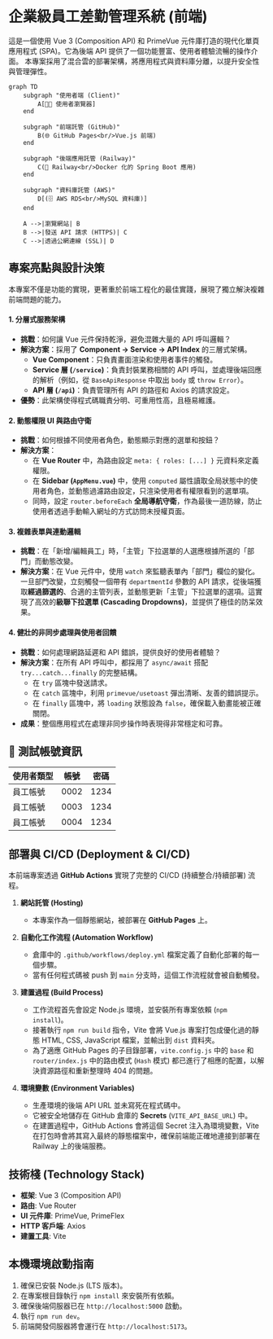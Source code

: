 # 企業級員工差勤管理系統 (前端)

這是一個使用 Vue 3 (Composition API) 和 PrimeVue 元件庫打造的現代化單頁應用程式 (SPA)。它為後端 API 提供了一個功能豐富、使用者體驗流暢的操作介面。
本專案採用了混合雲的部署架構，將應用程式與資料庫分離，以提升安全性與管理彈性。

```
graph TD
    subgraph "使用者端 (Client)"
        A[👨‍💻 使用者瀏覽器]
    end

    subgraph "前端託管 (GitHub)"
        B(🌐 GitHub Pages<br/>Vue.js 前端)
    end
    
    subgraph "後端應用託管 (Railway)"
        C(🚀 Railway<br/>Docker 化的 Spring Boot 應用)
    end

    subgraph "資料庫託管 (AWS)"
        D[(🗄️ AWS RDS<br/>MySQL 資料庫)]
    end

    A -->|瀏覽網站| B
    B -->|發送 API 請求 (HTTPS)| C
    C -->|透過公網連線 (SSL)| D
```

## 專案亮點與設計決策

本專案不僅是功能的實現，更著重於前端工程化的最佳實踐，展現了獨立解決複雜前端問題的能力。

#### 1. **分層式服務架構**
* **挑戰**：如何讓 Vue 元件保持乾淨，避免混雜大量的 API 呼叫邏輯？
* **解決方案**：採用了 **Component -> Service -> API Index** 的三層式架構。
    * **Vue Component**：只負責畫面渲染和使用者事件的觸發。
    * **Service 層 (`/service`)**：負責封裝業務相關的 API 呼叫，並處理後端回應的解析（例如，從 `BaseApiResponse` 中取出 `body` 或 `throw Error`）。
    * **API 層 (`/api`)**：負責管理所有 API 的路徑和 Axios 的請求設定。
* **優勢**：此架構使得程式碼職責分明、可重用性高，且極易維護。

#### 2. **動態權限 UI 與路由守衛**
* **挑戰**：如何根據不同使用者角色，動態顯示對應的選單和按鈕？
* **解決方案**：
    * 在 **Vue Router** 中，為路由設定 `meta: { roles: [...] }` 元資料來定義權限。
    * 在 **Sidebar (`AppMenu.vue`)** 中，使用 `computed` 屬性讀取全局狀態中的使用者角色，並動態過濾路由設定，只渲染使用者有權限看到的選單項。
    * 同時，設定 `router.beforeEach` **全局導航守衛**，作為最後一道防線，防止使用者透過手動輸入網址的方式訪問未授權頁面。

#### 3. **複雜表單與連動邏輯**
* **挑戰**：在「新增/編輯員工」時，「主管」下拉選單的人選應根據所選的「部門」而動態改變。
* **解決方案**：在 Vue 元件中，使用 `watch` 來監聽表單內「部門」欄位的變化。一旦部門改變，立刻觸發一個帶有 `departmentId` 參數的 API 請求，從後端獲取**經過篩選的**、合適的主管列表，並動態更新「主管」下拉選單的選項。這實現了高效的**級聯下拉選單 (Cascading Dropdowns)**，並提供了極佳的防呆效果。

#### 4. **健壯的非同步處理與使用者回饋**
* **挑戰**：如何處理網路延遲和 API 錯誤，提供良好的使用者體驗？
* **解決方案**：在所有 API 呼叫中，都採用了 `async/await` 搭配 `try...catch...finally` 的完整結構。
    * 在 `try` 區塊中發送請求。
    * 在 `catch` 區塊中，利用 `primevue/usetoast` 彈出清晰、友善的錯誤提示。
    * 在 `finally` 區塊中，將 `loading` 狀態設為 `false`，確保載入動畫能被正確關閉。
* **成果**：整個應用程式在處理非同步操作時表現得非常穩定和可靠。

## 🔐 測試帳號資訊

| 使用者類型 | 帳號 | 密碼 |
|------------|------|------|
| 員工帳號   | 0002 | 1234 |
| 員工帳號   | 0003 | 1234 |
| 員工帳號   | 0004 | 1234 |


## 部署與 CI/CD (Deployment & CI/CD)

本前端專案透過 **GitHub Actions** 實現了完整的 CI/CD (持續整合/持續部署) 流程。

1.  **網站託管 (Hosting)**
    * 本專案作為一個靜態網站，被部署在 **GitHub Pages** 上。

2.  **自動化工作流程 (Automation Workflow)**
    * 倉庫中的 `.github/workflows/deploy.yml` 檔案定義了自動化部署的每一個步驟。
    * 當有任何程式碼被 push 到 `main` 分支時，這個工作流程就會被自動觸發。

3.  **建置過程 (Build Process)**
    * 工作流程首先會設定 Node.js 環境，並安裝所有專案依賴 (`npm install`)。
    * 接著執行 `npm run build` 指令，Vite 會將 Vue.js 專案打包成優化過的靜態 HTML, CSS, JavaScript 檔案，並輸出到 `dist` 資料夾。
    * 為了適應 GitHub Pages 的子目錄部署，`vite.config.js` 中的 `base` 和 `router/index.js` 中的路由模式 (`Hash` 模式) 都已進行了相應的配置，以解決資源路徑和重新整理時 404 的問題。

4.  **環境變數 (Environment Variables)**
    * 生產環境的後端 API URL 並未寫死在程式碼中。
    * 它被安全地儲存在 GitHub 倉庫的 **Secrets** (`VITE_API_BASE_URL`) 中。
    * 在建置過程中，GitHub Actions 會將這個 Secret 注入為環境變數，Vite 在打包時會將其寫入最終的靜態檔案中，確保前端能正確地連接到部署在 Railway 上的後端服務。

## 技術棧 (Technology Stack)
* **框架**: Vue 3 (Composition API)
* **路由**: Vue Router
* **UI 元件庫**: PrimeVue, PrimeFlex
* **HTTP 客戶端**: Axios
* **建置工具**: Vite

## 本機環境啟動指南
1.  確保已安裝 Node.js (LTS 版本)。
2.  在專案根目錄執行 `npm install` 來安裝所有依賴。
3.  確保後端伺服器已在 `http://localhost:5000` 啟動。
4.  執行 `npm run dev`。
5.  前端開發伺服器將會運行在 `http://localhost:5173`。
